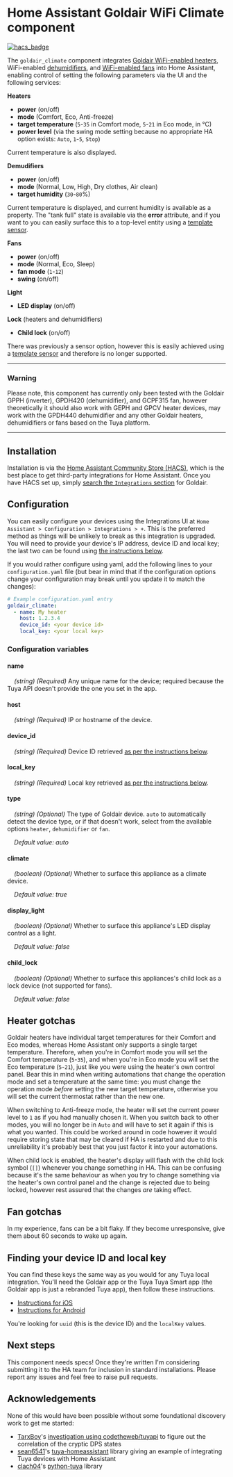 # Home Assistant Goldair WiFi Climate component

[![hacs_badge](https://img.shields.io/badge/HACS-Default-orange.svg?style=for-the-badge)](https://github.com/custom-components/hacs)

The `goldair_climate` component integrates [Goldair WiFi-enabled heaters](http://www.goldair.co.nz/product-catalogue/heating/wifi-heaters), WiFi-enabled [dehumidifiers](http://www.goldair.co.nz/product-catalogue/heating/dehumidifiers), and [WiFi-enabled fans](http://www.goldair.co.nz/product-catalogue/cooling/pedestal-fans/40cm-dc-quiet-fan-with-wifi-and-remote-gcpf315) into Home Assistant, enabling control of setting the following parameters via the UI and the following services:

**Heaters**

- **power** (on/off)
- **mode** (Comfort, Eco, Anti-freeze)
- **target temperature** (`5`-`35` in Comfort mode, `5`-`21` in Eco mode, in °C)
- **power level** (via the swing mode setting because no appropriate HA option exists: `Auto`, `1`-`5`, `Stop`)

Current temperature is also displayed.

**Demudifiers**

- **power** (on/off)
- **mode** (Normal, Low, High, Dry clothes, Air clean)
- **target humidity** (`30`-`80`%)

Current temperature is displayed, and current humidity is available as a property. The "tank full" state is available via the **error** attribute, and if you want to you can easily surface this to a top-level entity using a [template sensor](https://www.home-assistant.io/integrations/template/).

**Fans**

- **power** (on/off)
- **mode** (Normal, Eco, Sleep)
- **fan mode** (`1`-`12`)
- **swing** (on/off)

**Light**

- **LED display** (on/off)

**Lock** (heaters and dehumidifiers)

- **Child lock** (on/off)

There was previously a sensor option, however this is easily achieved using a [template sensor](https://www.home-assistant.io/integrations/template/) and therefore is no longer supported.

---

### Warning

Please note, this component has currently only been tested with the Goldair GPPH (inverter), GPDH420 (dehumidifier), and GCPF315 fan, however theoretically it should also work with GEPH and GPCV heater devices, may work with the GPDH440 dehumidifier and any other Goldair heaters, dehumidifiers or fans based on the Tuya platform.

---

## Installation

Installation is via the [Home Assistant Community Store (HACS)](https://hacs.xyz/), which is the best place to get third-party integrations for Home Assistant. Once you have HACS set up, simply [search the `Integrations` section](https://hacs.xyz/docs/basic/getting_started) for Goldair.

## Configuration

You can easily configure your devices using the Integrations UI at `Home Assistant > Configuration > Integrations > +`. This is the preferred method as things will be unlikely to break as this integration is upgraded. You will need to provide your device's IP address, device ID and local key; the last two can be found using [the instructions below](#finding-your-device-id-and-local-key).

If you would rather configure using yaml, add the following lines to your `configuration.yaml` file (but bear in mind that if the configuration options change your configuration may break until you update it to match the changes):

```yaml
# Example configuration.yaml entry
goldair_climate:
  - name: My heater
    host: 1.2.3.4
    device_id: <your device id>
    local_key: <your local key>
```

### Configuration variables

#### name

&nbsp;&nbsp;&nbsp;&nbsp;_(string) (Required)_ Any unique name for the device; required because the Tuya API doesn't provide the one you set in the app.

#### host

&nbsp;&nbsp;&nbsp;&nbsp;_(string) (Required)_ IP or hostname of the device.

#### device_id

&nbsp;&nbsp;&nbsp;&nbsp;_(string) (Required)_ Device ID retrieved
[as per the instructions below](#finding-your-device-id-and-local-key).

#### local_key

&nbsp;&nbsp;&nbsp;&nbsp;_(string) (Required)_ Local key retrieved
[as per the instructions below](#finding-your-device-id-and-local-key).

#### type

&nbsp;&nbsp;&nbsp;&nbsp;_(string) (Optional)_ The type of Goldair device. `auto` to automatically detect the device type, or if that doesn't work, select from the available options `heater`, `dehumidifier` or `fan`.

&nbsp;&nbsp;&nbsp;&nbsp;_Default value: auto_

#### climate

&nbsp;&nbsp;&nbsp;&nbsp;_(boolean) (Optional)_ Whether to surface this appliance as a climate device.

&nbsp;&nbsp;&nbsp;&nbsp;_Default value: true_

#### display_light

&nbsp;&nbsp;&nbsp;&nbsp;_(boolean) (Optional)_ Whether to surface this appliance's LED display control as a light.

&nbsp;&nbsp;&nbsp;&nbsp;_Default value: false_

#### child_lock

&nbsp;&nbsp;&nbsp;&nbsp;_(boolean) (Optional)_ Whether to surface this appliances's child lock as a lock device (not supported for fans).

&nbsp;&nbsp;&nbsp;&nbsp;_Default value: false_

## Heater gotchas

Goldair heaters have individual target temperatures for their Comfort and Eco modes, whereas Home Assistant only supports a single target temperature. Therefore, when you're in Comfort mode you will set the Comfort temperature (`5`-`35`), and when you're in Eco mode you will set the Eco temperature (`5`-`21`), just like you were using the heater's own control panel. Bear this in mind when writing automations that change the operation mode and set a temperature at the same time: you must change the operation mode _before_ setting the new target temperature, otherwise you will set the current thermostat rather than the new one.

When switching to Anti-freeze mode, the heater will set the current power level to `1` as if you had manually chosen it. When you switch back to other modes, you will no longer be in `Auto` and will have to set it again if this is what you wanted. This could be worked around in code however it would require storing state that may be cleared if HA is restarted and due to this unreliability it's probably best that you just factor it into your automations.

When child lock is enabled, the heater's display will flash with the child lock symbol (`[]`) whenever you change something in HA. This can be confusing because it's the same behaviour as when you try to change something via the heater's own control panel and the change is rejected due to being locked, however rest assured that the changes _are_ taking effect.

## Fan gotchas

In my experience, fans can be a bit flaky. If they become unresponsive, give them about 60 seconds to wake up again.

## Finding your device ID and local key

You can find these keys the same way as you would for any Tuya local integration. You'll need the Goldair app or the Tuya Tuya Smart app (the Goldair app is just a rebranded Tuya app), then follow these instructions.

- [Instructions for iOS](https://github.com/codetheweb/tuyapi/blob/master/docs/SETUP.md)
- [Instructions for Android](https://github.com/codetheweb/tuyapi/blob/cdb4289/docs/SETUP_DEPRECATED.md#capture-https-traffic)

You're looking for `uuid` (this is the device ID) and the `localKey` values.

## Next steps

This component needs specs! Once they're written I'm considering submitting it to the HA team for inclusion in standard installations. Please report any issues and feel free to raise pull requests.

## Acknowledgements

None of this would have been possible without some foundational discovery work to get me started:

- [TarxBoy](https://github.com/TarxBoy)'s [investigation using codetheweb/tuyapi](https://github.com/codetheweb/tuyapi/issues/31) to figure out the correlation of the cryptic DPS states
- [sean6541](https://github.com/sean6541)'s [tuya-homeassistant](https://github.com/sean6541/tuya-homeassistant) library giving an example of integrating Tuya devices with Home Assistant
- [clach04](https://github.com/clach04)'s [python-tuya](https://github.com/clach04/python-tuya) library
